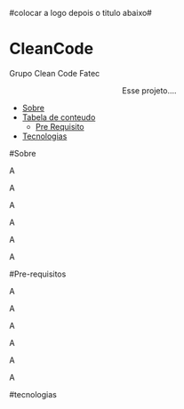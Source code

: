 
#colocar a logo depois o titulo abaixo#





# CleanCode
Grupo Clean Code Fatec




<p align ="center"> Esse projeto....</p>

+ [Sobre](#Sobre)
+ [Tabela de conteudo](#tabela-de-conteudo)
    + [Pre Requisito](#Pre-requisitos)
+ [Tecnologias](#tecnologias)
    
#Sobre
<p>A</>
<p>A</>
<p>A</>
<p>A</>
<p>A</>
<p>A</>

#Pre-requisitos
<p>A</>
<p>A</>
<p>A</>
<p>A</>
<p>A</>
<p>A</>

#tecnologias
  
